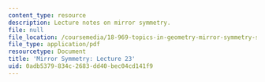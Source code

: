 ```yaml
---
content_type: resource
description: Lecture notes on mirror symmetry.
file: null
file_location: /coursemedia/18-969-topics-in-geometry-mirror-symmetry-spring-2009/0adb5379834c2683dd40bec04cd141f9_MIT18_969s09_lec23.pdf
file_type: application/pdf
resourcetype: Document
title: 'Mirror Symmetry: Lecture 23'
uid: 0adb5379-834c-2683-dd40-bec04cd141f9
---
```

